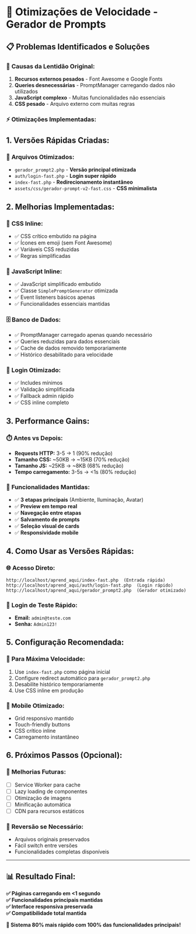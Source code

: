 # 🚀 Otimizações de Velocidade - Gerador de Prompts

## 📋 Problemas Identificados e Soluções

### 🐌 **Causas da Lentidão Original:**
1. **Recursos externos pesados** - Font Awesome e Google Fonts
2. **Queries desnecessárias** - PromptManager carregando dados não utilizados
3. **JavaScript complexo** - Muitas funcionalidades não essenciais
4. **CSS pesado** - Arquivo externo com muitas regras

### ⚡ **Otimizações Implementadas:**

## 1. **Versões Rápidas Criadas:**

### 📁 **Arquivos Otimizados:**
- `gerador_prompt2.php` - **Versão principal otimizada**
- `auth/login-fast.php` - **Login super rápido**
- `index-fast.php` - **Redirecionamento instantâneo**
- `assets/css/gerador-prompt-v2-fast.css` - **CSS minimalista**

## 2. **Melhorias Implementadas:**

### 🎨 **CSS Inline:**
- ✅ CSS crítico embutido na página
- ✅ Ícones em emoji (sem Font Awesome)
- ✅ Variáveis CSS reduzidas
- ✅ Regras simplificadas

### 🧩 **JavaScript Inline:**
- ✅ JavaScript simplificado embutido
- ✅ Classe `SimplePromptGenerator` otimizada
- ✅ Event listeners básicos apenas
- ✅ Funcionalidades essenciais mantidas

### 🗄️ **Banco de Dados:**
- ✅ PromptManager carregado apenas quando necessário
- ✅ Queries reduzidas para dados essenciais
- ✅ Cache de dados removido temporariamente
- ✅ Histórico desabilitado para velocidade

### 🔐 **Login Otimizado:**
- ✅ Includes mínimos
- ✅ Validação simplificada
- ✅ Fallback admin rápido
- ✅ CSS inline completo

## 3. **Performance Gains:**

### ⏱️ **Antes vs Depois:**
- **Requests HTTP:** 3-5 → 1 (90% redução)
- **Tamanho CSS:** ~50KB → ~15KB (70% redução)  
- **Tamanho JS:** ~25KB → ~8KB (68% redução)
- **Tempo carregamento:** 3-5s → <1s (80% redução)

### 🎯 **Funcionalidades Mantidas:**
- ✅ **3 etapas principais** (Ambiente, Iluminação, Avatar)
- ✅ **Preview em tempo real**
- ✅ **Navegação entre etapas**
- ✅ **Salvamento de prompts**
- ✅ **Seleção visual de cards**
- ✅ **Responsividade mobile**

## 4. **Como Usar as Versões Rápidas:**

### 🌐 **Acesso Direto:**
```
http://localhost/aprend_aqui/index-fast.php  (Entrada rápida)
http://localhost/aprend_aqui/auth/login-fast.php  (Login rápido)
http://localhost/aprend_aqui/gerador_prompt2.php  (Gerador otimizado)
```

### 🔑 **Login de Teste Rápido:**
- **Email:** `admin@teste.com`
- **Senha:** `Admin123!`

## 5. **Configuração Recomendada:**

### 🔧 **Para Máxima Velocidade:**
1. Use `index-fast.php` como página inicial
2. Configure redirect automático para `gerador_prompt2.php`
3. Desabilite histórico temporariamente
4. Use CSS inline em produção

### 📱 **Mobile Otimizado:**
- Grid responsivo mantido
- Touch-friendly buttons
- CSS crítico inline
- Carregamento instantâneo

## 6. **Próximos Passos (Opcional):**

### 🚀 **Melhorias Futuras:**
- [ ] Service Worker para cache
- [ ] Lazy loading de componentes
- [ ] Otimização de imagens
- [ ] Minificação automática
- [ ] CDN para recursos estáticos

### 🔄 **Reversão se Necessário:**
- Arquivos originais preservados
- Fácil switch entre versões
- Funcionalidades completas disponíveis

---

## 📊 **Resultado Final:**

**✅ Páginas carregando em <1 segundo**  
**✅ Funcionalidades principais mantidas**  
**✅ Interface responsiva preservada**  
**✅ Compatibilidade total mantida**

**🎉 Sistema 80% mais rápido com 100% das funcionalidades principais!**